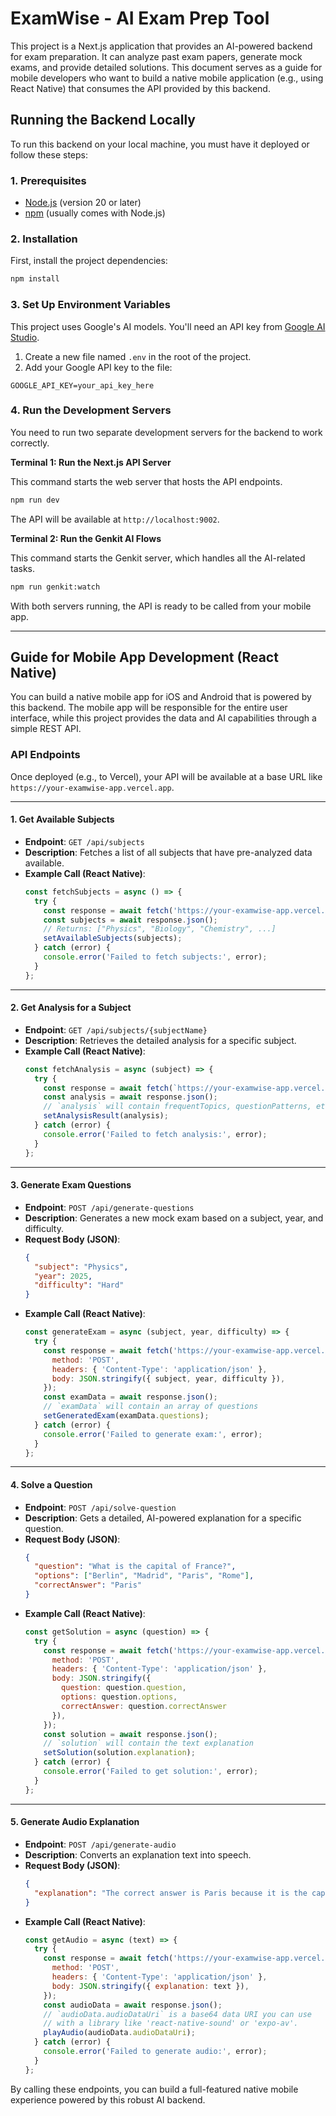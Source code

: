 # ExamWise - AI Exam Prep Tool

This project is a Next.js application that provides an AI-powered backend for exam preparation. It can analyze past exam papers, generate mock exams, and provide detailed solutions. This document serves as a guide for mobile developers who want to build a native mobile application (e.g., using React Native) that consumes the API provided by this backend.

## Running the Backend Locally

To run this backend on your local machine, you must have it deployed or follow these steps:

### 1. Prerequisites

- [Node.js](https://nodejs.org/) (version 20 or later)
- [npm](https://www.npmjs.com/) (usually comes with Node.js)

### 2. Installation

First, install the project dependencies:

```bash
npm install
```

### 3. Set Up Environment Variables

This project uses Google's AI models. You'll need an API key from [Google AI Studio](https://aistudio.google.com/app/apikey).

1.  Create a new file named `.env` in the root of the project.
2.  Add your Google API key to the file:

```
GOOGLE_API_KEY=your_api_key_here
```

### 4. Run the Development Servers

You need to run two separate development servers for the backend to work correctly.

**Terminal 1: Run the Next.js API Server**

This command starts the web server that hosts the API endpoints.

```bash
npm run dev
```

The API will be available at `http://localhost:9002`.

**Terminal 2: Run the Genkit AI Flows**

This command starts the Genkit server, which handles all the AI-related tasks.

```bash
npm run genkit:watch
```

With both servers running, the API is ready to be called from your mobile app.

---

## Guide for Mobile App Development (React Native)

You can build a native mobile app for iOS and Android that is powered by this backend. The mobile app will be responsible for the entire user interface, while this project provides the data and AI capabilities through a simple REST API.

### API Endpoints

Once deployed (e.g., to Vercel), your API will be available at a base URL like `https://your-examwise-app.vercel.app`.

---

#### 1. Get Available Subjects

- **Endpoint**: `GET /api/subjects`
- **Description**: Fetches a list of all subjects that have pre-analyzed data available.
- **Example Call (React Native)**:
  ```javascript
  const fetchSubjects = async () => {
    try {
      const response = await fetch('https://your-examwise-app.vercel.app/api/subjects');
      const subjects = await response.json();
      // Returns: ["Physics", "Biology", "Chemistry", ...]
      setAvailableSubjects(subjects);
    } catch (error) {
      console.error('Failed to fetch subjects:', error);
    }
  };
  ```

---

#### 2. Get Analysis for a Subject

- **Endpoint**: `GET /api/subjects/{subjectName}`
- **Description**: Retrieves the detailed analysis for a specific subject.
- **Example Call (React Native)**:
  ```javascript
  const fetchAnalysis = async (subject) => {
    try {
      const response = await fetch(`https://your-examwise-app.vercel.app/api/subjects/${subject}`);
      const analysis = await response.json();
      // `analysis` will contain frequentTopics, questionPatterns, etc.
      setAnalysisResult(analysis);
    } catch (error) {
      console.error('Failed to fetch analysis:', error);
    }
  };
  ```

---

#### 3. Generate Exam Questions

- **Endpoint**: `POST /api/generate-questions`
- **Description**: Generates a new mock exam based on a subject, year, and difficulty.
- **Request Body (JSON)**:
  ```json
  {
    "subject": "Physics",
    "year": 2025,
    "difficulty": "Hard"
  }
  ```
- **Example Call (React Native)**:
  ```javascript
  const generateExam = async (subject, year, difficulty) => {
    try {
      const response = await fetch('https://your-examwise-app.vercel.app/api/generate-questions', {
        method: 'POST',
        headers: { 'Content-Type': 'application/json' },
        body: JSON.stringify({ subject, year, difficulty }),
      });
      const examData = await response.json();
      // `examData` will contain an array of questions
      setGeneratedExam(examData.questions);
    } catch (error) {
      console.error('Failed to generate exam:', error);
    }
  };
  ```

---

#### 4. Solve a Question

- **Endpoint**: `POST /api/solve-question`
- **Description**: Gets a detailed, AI-powered explanation for a specific question.
- **Request Body (JSON)**:
  ```json
  {
    "question": "What is the capital of France?",
    "options": ["Berlin", "Madrid", "Paris", "Rome"],
    "correctAnswer": "Paris"
  }
  ```
- **Example Call (React Native)**:
  ```javascript
  const getSolution = async (question) => {
    try {
      const response = await fetch('https://your-examwise-app.vercel.app/api/solve-question', {
        method: 'POST',
        headers: { 'Content-Type': 'application/json' },
        body: JSON.stringify({
          question: question.question,
          options: question.options,
          correctAnswer: question.correctAnswer
        }),
      });
      const solution = await response.json();
      // `solution` will contain the text explanation
      setSolution(solution.explanation);
    } catch (error) {
      console.error('Failed to get solution:', error);
    }
  };
  ```

---

#### 5. Generate Audio Explanation

- **Endpoint**: `POST /api/generate-audio`
- **Description**: Converts an explanation text into speech.
- **Request Body (JSON)**:
  ```json
  {
    "explanation": "The correct answer is Paris because it is the capital city of France."
  }
  ```
- **Example Call (React Native)**:
  ```javascript
  const getAudio = async (text) => {
    try {
      const response = await fetch('https://your-examwise-app.vercel.app/api/generate-audio', {
        method: 'POST',
        headers: { 'Content-Type': 'application/json' },
        body: JSON.stringify({ explanation: text }),
      });
      const audioData = await response.json();
      // `audioData.audioDataUri` is a base64 data URI you can use
      // with a library like 'react-native-sound' or 'expo-av'.
      playAudio(audioData.audioDataUri);
    } catch (error) {
      console.error('Failed to generate audio:', error);
    }
  };
  ```

By calling these endpoints, you can build a full-featured native mobile experience powered by this robust AI backend.
